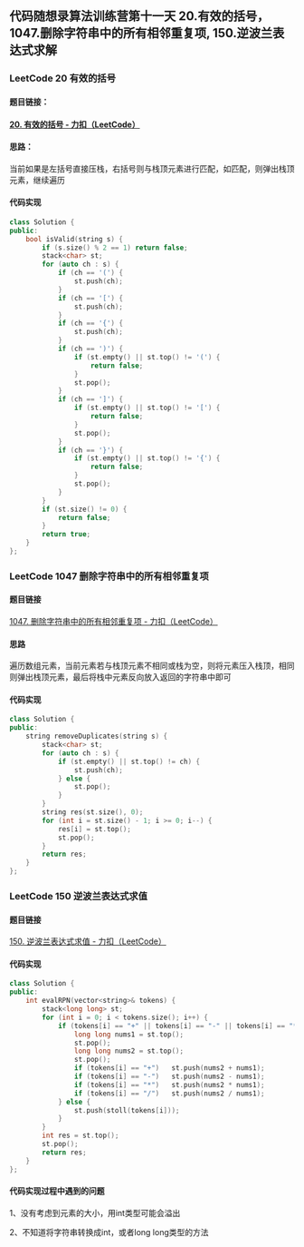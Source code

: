## 代码随想录算法训练营第十一天 20.有效的括号， 1047.删除字符串中的所有相邻重复项, 150.逆波兰表达式求解

### LeetCode 20 有效的括号

#### 题目链接：

#### [20. 有效的括号 - 力扣（LeetCode）](https://leetcode.cn/problems/valid-parentheses/)

#### 思路：

当前如果是左括号直接压栈，右括号则与栈顶元素进行匹配，如匹配，则弹出栈顶元素，继续遍历

#### 代码实现

```C++
class Solution {
public:
    bool isValid(string s) {
        if (s.size() % 2 == 1) return false;
        stack<char> st;
        for (auto ch : s) {
            if (ch == '(') {
                st.push(ch);
            }
            if (ch == '[') {
                st.push(ch);
            }
            if (ch == '{') {
                st.push(ch);
            }
            if (ch == ')') {
                if (st.empty() || st.top() != '(') {
                    return false;
                }
                st.pop();
            } 
            if (ch == ']') {
                if (st.empty() || st.top() != '[') {
                    return false;
                }
                st.pop();
            }             
            if (ch == '}') {
                if (st.empty() || st.top() != '{') {
                    return false;
                }
                st.pop();
            } 
        }
        if (st.size() != 0) {
            return false;
        }
        return true;
    }
};
```

### LeetCode 1047 删除字符串中的所有相邻重复项

#### 题目链接

[1047. 删除字符串中的所有相邻重复项 - 力扣（LeetCode）](https://leetcode.cn/problems/remove-all-adjacent-duplicates-in-string/)

#### 思路

遍历数组元素，当前元素若与栈顶元素不相同或栈为空，则将元素压入栈顶，相同则弹出栈顶元素，最后将栈中元素反向放入返回的字符串中即可

#### 代码实现

```C++
class Solution {
public:
    string removeDuplicates(string s) {
        stack<char> st;
        for (auto ch : s) {
            if (st.empty() || st.top() != ch) {
                st.push(ch);
            } else {
                st.pop();
            }
        }
        string res(st.size(), 0);
        for (int i = st.size() - 1; i >= 0; i--) {
            res[i] = st.top();
            st.pop();
        }
        return res;
    }
};
```

### LeetCode 150 逆波兰表达式求值

#### 题目链接

[150. 逆波兰表达式求值 - 力扣（LeetCode）](https://leetcode.cn/problems/evaluate-reverse-polish-notation/)

#### 代码实现

```C++
class Solution {
public:
    int evalRPN(vector<string>& tokens) {
        stack<long long> st;
        for (int i = 0; i < tokens.size(); i++) {
            if (tokens[i] == "+" || tokens[i] == "-" || tokens[i] == "*" || tokens[i] == "/") {
                long long nums1 = st.top();
                st.pop();
                long long nums2 = st.top();
                st.pop();
                if (tokens[i] == "+")   st.push(nums2 + nums1);
                if (tokens[i] == "-")   st.push(nums2 - nums1);
                if (tokens[i] == "*")   st.push(nums2 * nums1);
                if (tokens[i] == "/")   st.push(nums2 / nums1);
            } else {
                st.push(stoll(tokens[i]));
            }
        }
        int res = st.top();
        st.pop();
        return res;
    }
};
```

#### 代码实现过程中遇到的问题

1、没有考虑到元素的大小，用int类型可能会溢出

2、不知道将字符串转换成int，或者long long类型的方法